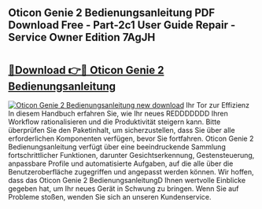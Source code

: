 ## Oticon Genie 2 Bedienungsanleitung PDF Download Free - Part-2c1 User Guide Repair - Service Owner Edition 7AgJH

# <h2><a href="http://df4bkz.blite.top/?on=Oticon+Genie+2+Bedienungsanleitung">🔗Download 👉🔴 Oticon Genie 2 Bedienungsanleitung</a></h2>

[![Oticon Genie 2 Bedienungsanleitung new download](https://i.imgur.com/lujVjoI.png)](http://df4bkz.blite.top/?on=Oticon+Genie+2+Bedienungsanleitung)
Ihr Tor zur Effizienz In diesem Handbuch erfahren Sie, wie Ihr neues REDDDDDDD Ihren Workflow rationalisieren und die Produktivität steigern kann. Bitte überprüfen Sie den Paketinhalt, um sicherzustellen, dass Sie über alle erforderlichen Komponenten verfügen, bevor Sie fortfahren. Oticon Genie 2 Bedienungsanleitung verfügt über eine beeindruckende Sammlung fortschrittlicher Funktionen, darunter Gesichtserkennung, Gestensteuerung, anpassbare Profile und automatisierte Aufgaben, auf die alle über die Benutzeroberfläche zugegriffen und angepasst werden können. Wir hoffen, dass das Oticon Genie 2 BedienungsanleitungD Ihnen wertvolle Einblicke gegeben hat, um Ihr neues Gerät in Schwung zu bringen. Wenn Sie auf Probleme stoßen, wenden Sie sich an unseren Kundenservice.
